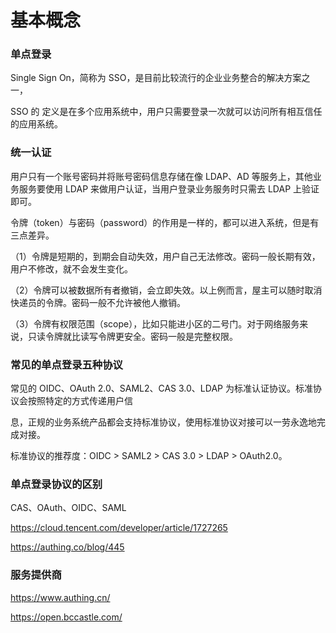# 基本概念

### 单点登录

Single Sign On，简称为 SSO，是目前比较流行的企业业务整合的解决方案之一，

SSO 的 定义是在多个应用系统中，用户只需要登录一次就可以访问所有相互信任的应用系统。

### 统一认证

用户只有一个账号密码并将账号密码信息存储在像 LDAP、AD 等服务上，其他业务服务要使用 LDAP 来做用户认证，当用户登录业务服务时只需去 LDAP 上验证即可。

令牌（token）与密码（password）的作用是一样的，都可以进入系统，但是有三点差异。

（1）令牌是短期的，到期会自动失效，用户自己无法修改。密码一般长期有效，用户不修改，就不会发生变化。

（2）令牌可以被数据所有者撤销，会立即失效。以上例而言，屋主可以随时取消快递员的令牌。密码一般不允许被他人撤销。

（3）令牌有权限范围（scope），比如只能进小区的二号门。对于网络服务来说，只读令牌就比读写令牌更安全。密码一般是完整权限。



### 常见的单点登录五种协议

常见的 OIDC、OAuth 2.0、SAML2、CAS 3.0、LDAP 为标准认证协议。标准协议会按照特定的方式传递用户信

息，正规的业务系统产品都会支持标准协议，使用标准协议对接可以一劳永逸地完成对接。

标准协议的推荐度：OIDC > SAML2 > CAS 3.0 > LDAP > OAuth2.0。



### 单点登录协议的区别

CAS、OAuth、OIDC、SAML

https://cloud.tencent.com/developer/article/1727265

https://authing.co/blog/445



### 服务提供商

https://www.authing.cn/

https://open.bccastle.com/